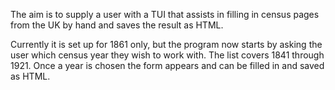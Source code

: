 The aim is to supply a user with a TUI that assists in filling in census pages from the UK by hand and saves the result as HTML.

Currently it is set up for 1861 only, but the program now starts by asking the
user which census year they wish to work with.  The list covers 1841 through
1921.  Once a year is chosen the form appears and can be filled in and saved as
HTML.





